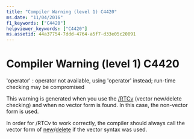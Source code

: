 ```yaml
---
title: "Compiler Warning (level 1) C4420"
ms.date: "11/04/2016"
f1_keywords: ["C4420"]
helpviewer_keywords: ["C4420"]
ms.assetid: 44a37754-7ddd-4764-a5f7-d33e05c20091
---
```

# Compiler Warning (level 1) C4420

'operator' : operator not available, using 'operator' instead; run-time checking may be compromised

This warning is generated when you use the [/RTCv](../../build/reference/rtc-run-time-error-checks.md) (vector new/delete checking) and when no vector form is found. In this case, the non-vector form is used.

In order for /RTCv to work correctly, the compiler should always call the vector form of [new](../../cpp/new-operator-cpp.md)/[delete](../../cpp/delete-operator-cpp.md) if the vector syntax was used.
